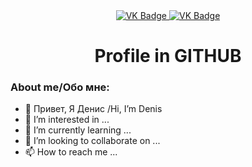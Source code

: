 <div id="badges" align ="center"> 
  <a href= "https://vk.com/id75769584"> 
    <img src = "https://img.shields.io/badge/VK-blue?style=for-the-badge&logo=Vk&logoColor=white" alt="VK Badge" /> 
  </a>
    <a href= "https://t.me/youngdeeath"> 
      <img src = "https://img.shields.io/badge/telegram-blue?style=for-the-badge&logo=Telegraml&logoColor=white" alt="VK Badge"/> 
    </a>
</div>

<div id="viewprof" align="center" > 
  <img src="https://komarev.com/ghpvc/?username=youngdeeath&style=flat-square&color=red" alt=""/>
</div>
<div id="heythere" align="center" >
  <h1> Profile in GITHUB </h1>
</div>

###  About me/Обо мне:
- 👋 Привет, Я Денис /Hi, I’m Denis
- 👀 I’m interested in ...
- 🌱 I’m currently learning ...
- 💞️ I’m looking to collaborate on ...
- 📫 How to reach me ...
